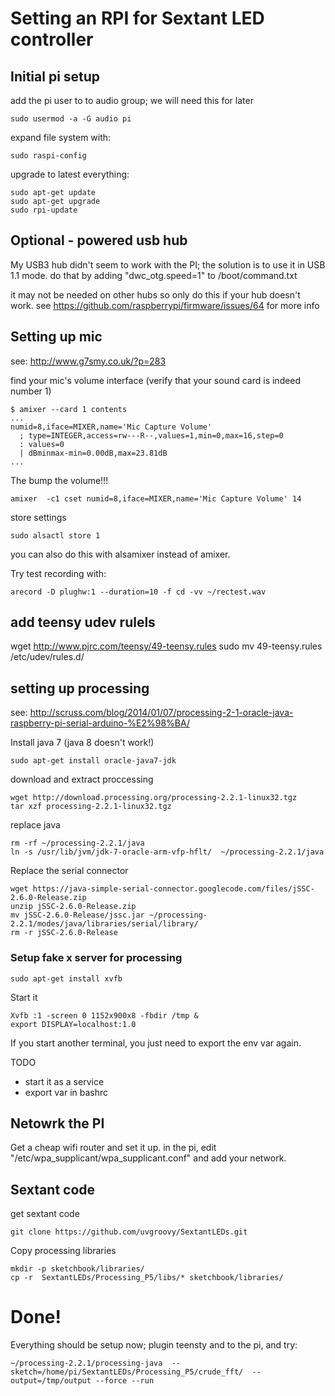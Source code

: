 # Setting an RPI for Sextant LED controller

## Initial pi setup

add the pi user to to audio group; we will need this for later

    sudo usermod -a -G audio pi


expand file system with:

    sudo raspi-config

upgrade to latest everything:

    sudo apt-get update
    sudo apt-get upgrade
    sudo rpi-update
## Optional - powered usb hub
My USB3 hub didn't seem to work with the PI; the solution is to use it in USB 1.1 mode.
do that by adding "dwc_otg.speed=1" to /boot/command.txt

it may not be needed on other hubs so only do this if your hub doesn't work.
see https://github.com/raspberrypi/firmware/issues/64 for more info
## Setting up mic
see: http://www.g7smy.co.uk/?p=283

find your mic's volume interface (verify that your sound card is indeed number 1)

    $ amixer --card 1 contents
    ...
    numid=8,iface=MIXER,name='Mic Capture Volume'
      ; type=INTEGER,access=rw---R--,values=1,min=0,max=16,step=0
      : values=0
      | dBminmax-min=0.00dB,max=23.81dB
    ...

The bump the volume!!!

    amixer  -c1 cset numid=8,iface=MIXER,name='Mic Capture Volume' 14

store settings

    sudo alsactl store 1

you can also do this with alsamixer instead of amixer.

Try test recording with:

    arecord -D plughw:1 --duration=10 -f cd -vv ~/rectest.wav

## add teensy udev rulels
wget http://www.pjrc.com/teensy/49-teensy.rules
sudo mv 49-teensy.rules /etc/udev/rules.d/

## setting up processing
see: http://scruss.com/blog/2014/01/07/processing-2-1-oracle-java-raspberry-pi-serial-arduino-%E2%98%BA/

Install java 7 (java 8 doesn't work!)

    sudo apt-get install oracle-java7-jdk

download and extract proccessing

    wget http://download.processing.org/processing-2.2.1-linux32.tgz
    tar xzf processing-2.2.1-linux32.tgz

replace java

    rm -rf ~/processing-2.2.1/java
    ln -s /usr/lib/jvm/jdk-7-oracle-arm-vfp-hflt/  ~/processing-2.2.1/java
Replace the serial connector

    wget https://java-simple-serial-connector.googlecode.com/files/jSSC-2.6.0-Release.zip
    unzip jSSC-2.6.0-Release.zip
    mv jSSC-2.6.0-Release/jssc.jar ~/processing-2.2.1/modes/java/libraries/serial/library/
    rm -r jSSC-2.6.0-Release

### Setup fake x server for processing

    sudo apt-get install xvfb

Start it

    Xvfb :1 -screen 0 1152x900x8 -fbdir /tmp &
    export DISPLAY=localhost:1.0

If you start another terminal, you just need to export the env var again.

TODO
 - start it as a service
 - export var in bashrc

## Netowrk the PI
Get a cheap wifi router and set it up.
in the pi, edit "/etc/wpa_supplicant/wpa_supplicant.conf"
and add your network.

## Sextant code

get sextant code

    git clone https://github.com/uvgroovy/SextantLEDs.git

Copy processing libraries

    mkdir -p sketchbook/libraries/
    cp -r  SextantLEDs/Processing_P5/libs/* sketchbook/libraries/

# Done!
Everything should be setup now; plugin teensty and to the pi, and try:

    ~/processing-2.2.1/processing-java  --sketch=/home/pi/SextantLEDs/Processing_P5/crude_fft/  --output=/tmp/output --force --run
